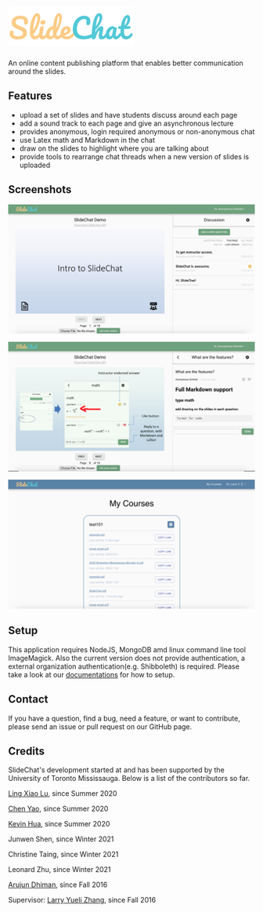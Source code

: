 # ![SlideChat](v2/client/public/imgs/logo.png)

An online content publishing platform that enables better communication around the slides.

## Features

-   upload a set of slides and have students discuss around each page
-   add a sound track to each page and give an asynchronous lecture
-   provides anonymous, login required anonymous or non-anonymous chat
-   use Latex math and Markdown in the chat
-   draw on the slides to highlight where you are talking about
-   provide tools to rearrange chat threads when a new version of slides is uploaded

## Screenshots

![screenshot1](v2/imgs/screenshot-1.png)

![screenshot2](v2/imgs/screenshot-2.png)

![screenshot3](v2/imgs/screenshot-3.png)

## Setup

This application requires NodeJS, MongoDB amd linux command line tool ImageMagick. Also the current version does not provide authentication, a external organization authentication(e.g. Shibboleth) is required. Please take a look at our [documentations](v2/docs/Home.md) for how to setup.

## Contact

If you have a question, find a bug, need a feature, or want to contribute, please send an issue or pull request on our GitHub page.

## Credits

SlideChat's development started at and has been supported by the University of Toronto Mississauga. Below is a list of the contributors so far.

[Ling Xiao Lu](https://github.com/lvlingxiao1), since Summer 2020

[Chen Yao](https://github.com/yaochen200811), since Summer 2020

[Kevin Hua](https://github.com/konokevinda), since Summer 2020

Junwen Shen, since Winter 2021

Christine Taing, since Winter 2021

Leonard Zhu, since Winter 2021

[Arujun Dhiman](https://github.com/arjundhiman786), since Fall 2016

Supervisor: [Larry Yueli Zhang](https://github.com/larryyueli), since Fall 2016
